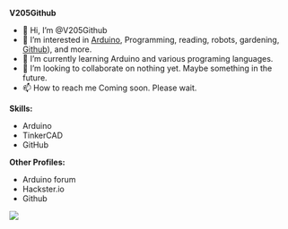**V205Github**
- 👋 Hi, I’m @V205Github
- 👀 I’m interested in [Arduino](https://www.arduino.cc), Programming, reading, robots, gardening, [Github](https://www.github.com)), and more.
- 🌱 I’m currently learning Arduino and various programing languages.
- 💞️ I’m looking to collaborate on nothing yet. Maybe something in the future.
- 📫 How to reach me Coming soon. Please wait.

**Skills:**
- Arduino
- TinkerCAD
- GitHub

  

**Other Profiles:**
- Arduino forum
- Hackster.io
- Github
  

  

<img src="{https://img.shields.io/badge/Arduino-00979D?style=for-the-badge&logo=Arduino&logoColor=white}" />

<!---
V205Github/V205Github is a ✨ special ✨ repository because its `README.md` (this file) appears on your GitHub profile.
You can click the Preview link to take a look at your changes. 
--->
